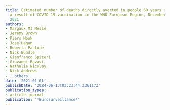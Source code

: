 ```yaml
---
title: Estimated number of deaths directly averted in people 60 years and older as
  a result of COVID-19 vaccination in the WHO European Region, December 2020 to November
  2021
authors:
- Margaux MI Meslé
- Jeremy Brown
- Piers Mook
- José Hagan
- Roberta Pastore
- Nick Bundle
- Gianfranco Spiteri
- Giovanni Ravasi
- Nathalie Nicolay
- Nick Andrews
- ' others'
date: '2021-01-01'
publishDate: '2024-06-13T03:23:44.336117Z'
publication_types:
- article-journal
publication: '*Eurosurveillance*'
---
```

